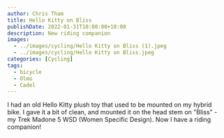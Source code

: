 ```yaml
---
author: Chris Tham
title: Hello Kitty on Bliss
publishDate: 2022-01-31T10:00:00+10:00
description: New riding companion
images:
  - ../images/cycling/Hello Kitty on Bliss (1).jpeg
  - ../images/cycling/Hello Kitty on Bliss.jpeg
categories: [Cycling]
tags:
  - bicycle
  - Olmo
  - Cadel
---
```


I had an old Hello Kitty plush toy that used to be mounted on my hybrid bike.
I gave it a bit of clean, and mounted it on the head stem on "Bliss" - my
Trek Madone 5 WSD (Women Specific Design). Now I have a riding companion!
